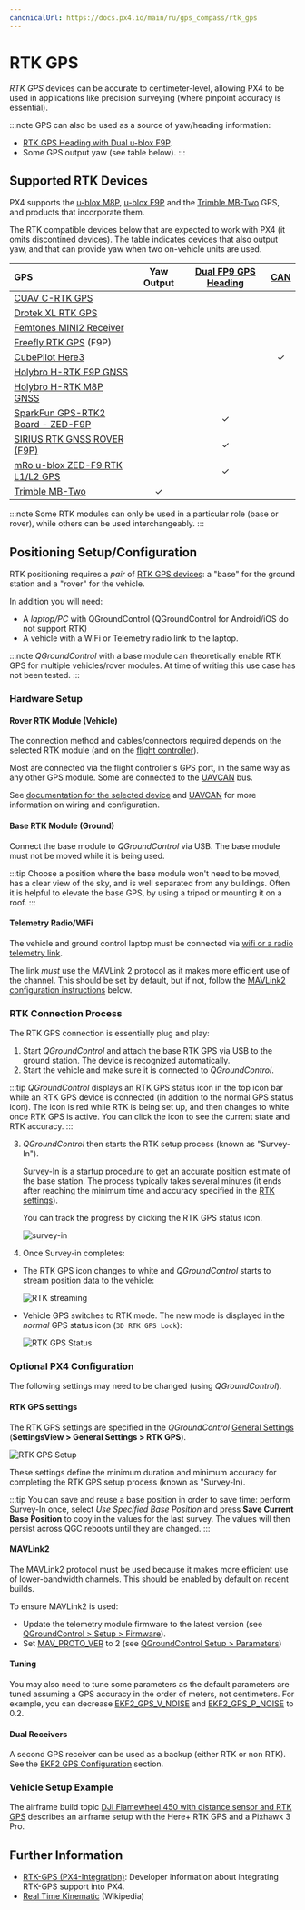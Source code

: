 ```yaml
---
canonicalUrl: https://docs.px4.io/main/ru/gps_compass/rtk_gps
---
```


# RTK GPS

*RTK GPS* devices can be accurate to centimeter-level, allowing PX4 to be used in applications like precision surveying (where pinpoint accuracy is essential).

:::note GPS
can also be used as a source of yaw/heading information:

- [RTK GPS Heading with Dual u-blox F9P](../gps_compass/u-blox_f9p_heading.md).
- Some GPS output yaw (see table below).
:::

## Supported RTK Devices

PX4 supports the [u-blox M8P](https://www.u-blox.com/en/product/neo-m8p), [u-blox F9P](https://www.u-blox.com/en/product/zed-f9p-module) and the [Trimble MB-Two](https://www.trimble.com/Precision-GNSS/MB-Two-Board.aspx) GPS, and products that incorporate them.

The RTK compatible devices below that are expected to work with PX4 (it omits discontined devices). The table indicates devices that also output yaw, and that can provide yaw when two on-vehicle units are used.

| GPS                                                                                                                         | Yaw Output | [Dual FP9 GPS Heading](../gps_compass/u-blox_f9p_heading.md) | [CAN](../uavcan/README.md) |
|:--------------------------------------------------------------------------------------------------------------------------- |:----------:|:------------------------------------------------------------:|:--------------------------:|
| [CUAV C-RTK GPS](../gps_compass/rtk_gps_cuav_c-rtk.md)                                                                      |            |                                                              |                            |
| [Drotek XL RTK GPS](../gps_compass/rtk_gps_drotek_xl.md)                                                                    |            |                                                              |                            |
| [Femtones MINI2 Receiver](../gps_compass/rtk_gps_fem_mini2.md)                                                              |            |                                                              |                            |
| [Freefly RTK GPS](../gps_compass/rtk_gps_freefly.md) (F9P)                                                                  |            |                                                              |                            |
| [CubePilot Here3](https://www.cubepilot.org/#/here/here3)                                                                   |            |                                                              |          &check;           |
| [Holybro H-RTK F9P GNSS](../gps_compass/rtk_gps_holybro_h-rtk-f9p.md)                                                       |            |                                                              |                            |
| [Holybro H-RTK M8P GNSS](../gps_compass/rtk_gps_holybro_h-rtk-m8p.md)                                                       |            |                                                              |                            |
| [SparkFun GPS-RTK2 Board - ZED-F9P](https://www.sparkfun.com/products/15136)                                                |            |                           &check;                            |                            |
| [SIRIUS RTK GNSS ROVER (F9P)](https://store-drotek.com/911-1010-sirius-rtk-gnss-rover-f9p.html#/158-sensor-no_magnetometer) |            |                           &check;                            |                            |
| [mRo u-blox ZED-F9 RTK L1/L2 GPS](https://store.mrobotics.io/product-p/m10020d.htm)                                         |            |                           &check;                            |                            |
| [Trimble MB-Two](../gps_compass/rtk_gps_trimble_mb_two.md)                                                                  |  &check;   |                                                              |                            |

:::note
Some RTK modules can only be used in a particular role (base or rover), while others can be used interchangeably.
:::

## Positioning Setup/Configuration

RTK positioning requires a *pair* of [RTK GPS devices](#supported-rtk-devices): a "base" for the ground station and a "rover" for the vehicle.

In addition you will need:

- A *laptop/PC* with QGroundControl (QGroundControl for Android/iOS do not support RTK)
- A vehicle with a WiFi or Telemetry radio link to the laptop.

:::note
*QGroundControl* with a base module can theoretically enable RTK GPS for multiple vehicles/rover modules. At time of writing this use case has not been tested.
:::

### Hardware Setup

#### Rover RTK Module (Vehicle)

The connection method and cables/connectors required depends on the selected RTK module (and on the [flight controller](../flight_controller/README.md)).

Most are connected via the flight controller's GPS port, in the same way as any other GPS module. Some are connected to the [UAVCAN](../uavcan/README.md) bus.

See [documentation for the selected device](#supported-rtk-devices) and [UAVCAN](../uavcan/README.md) for more information on wiring and configuration.

#### Base RTK Module (Ground)

Connect the base module to *QGroundControl* via USB. The base module must not be moved while it is being used.

:::tip
Choose a position where the base module won't need to be moved, has a clear view of the sky, and is well separated from any buildings. Often it is helpful to elevate the base GPS, by using a tripod or mounting it on a roof.
:::

#### Telemetry Radio/WiFi

The vehicle and ground control laptop must be connected via [wifi or a radio telemetry link](../telemetry/README.md).

The link *must* use the MAVLink 2 protocol as it makes more efficient use of the channel. This should be set by default, but if not, follow the [MAVLink2 configuration instructions](#mavlink2) below.

### RTK Connection Process

The RTK GPS connection is essentially plug and play:

1. Start *QGroundControl* and attach the base RTK GPS via USB to the ground station. The device is recognized automatically.
2. Start the vehicle and make sure it is connected to *QGroundControl*.
    
:::tip
*QGroundControl* displays an RTK GPS status icon in the top icon bar while an RTK GPS device is connected (in addition to the normal GPS status icon). The icon is red while RTK is being set up, and then changes to white once RTK GPS is active. You can click the icon to see the current state and RTK accuracy.
:::

3. *QGroundControl* then starts the RTK setup process (known as "Survey-In").
    
    Survey-In is a startup procedure to get an accurate position estimate of the base station. The process typically takes several minutes (it ends after reaching the minimum time and accuracy specified in the [RTK settings](#rtk-gps-settings)).
    
    You can track the progress by clicking the RTK GPS status icon.
    
    ![survey-in](../../assets/qgc/setup/rtk/qgc_rtk_survey-in.png)

4. Once Survey-in completes:

- The RTK GPS icon changes to white and *QGroundControl* starts to stream position data to the vehicle:
    
    ![RTK streaming](../../assets/qgc/setup/rtk/qgc_rtk_streaming.png)

- Vehicle GPS switches to RTK mode. The new mode is displayed in the *normal* GPS status icon (`3D RTK GPS Lock`):
    
    ![RTK GPS Status](../../assets/qgc/setup/rtk/qgc_rtk_gps_status.png)

### Optional PX4 Configuration

The following settings may need to be changed (using *QGroundControl*).

#### RTK GPS settings

The RTK GPS settings are specified in the *QGroundControl* [General Settings](https://docs.qgroundcontrol.com/en/SettingsView/General.html#rtk_gps) (**SettingsView > General Settings > RTK GPS**).

![RTK GPS Setup](../../assets/qgc/setup/rtk/settings_view_general_rtk_gps.jpg)

These settings define the minimum duration and minimum accuracy for completing the RTK GPS setup process (known as "Survey-In).

:::tip
You can save and reuse a base position in order to save time: perform Survey-In once, select *Use Specified Base Position* and press **Save Current Base Position** to copy in the values for the last survey. The values will then persist across QGC reboots until they are changed.
:::

#### MAVLink2

The MAVLink2 protocol must be used because it makes more efficient use of lower-bandwidth channels. This should be enabled by default on recent builds.

To ensure MAVLink2 is used:

- Update the telemetry module firmware to the latest version (see [QGroundControl > Setup > Firmware](https://docs.qgroundcontrol.com/en/SetupView/Firmware.html)).
- Set [MAV_PROTO_VER](../advanced_config/parameter_reference.md#MAV_PROTO_VER) to 2 (see [QGroundControl Setup > Parameters](https://docs.qgroundcontrol.com/en/SetupView/Parameters.html))

#### Tuning

You may also need to tune some parameters as the default parameters are tuned assuming a GPS accuracy in the order of meters, not centimeters. For example, you can decrease [EKF2_GPS_V_NOISE](../advanced_config/parameter_reference.md#EKF2_GPS_V_NOISE) and [EKF2_GPS_P_NOISE](../advanced_config/parameter_reference.md#EKF2_GPS_P_NOISE) to 0.2.

#### Dual Receivers

A second GPS receiver can be used as a backup (either RTK or non RTK). See the [EKF2 GPS Configuration](../advanced_config/tuning_the_ecl_ekf.md#gps) section.

<!--

- Video demonstration would be nice.
- something that shows positioning of base, connection of RTK rover, survey in process. Some sort of short precision survey.
-->

### Vehicle Setup Example

The airframe build topic [DJI Flamewheel 450 with distance sensor and RTK GPS](../frames_multicopter/dji_flamewheel_450.md) describes an airframe setup with the Here+ RTK GPS and a Pixhawk 3 Pro.

## Further Information

- [RTK-GPS (PX4-Integration)](../advanced/rtk_gps.md): Developer information about integrating RTK-GPS support into PX4.
- [Real Time Kinematic](https://en.wikipedia.org/wiki/Real_Time_Kinematic) (Wikipedia)